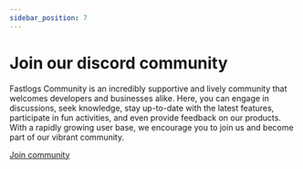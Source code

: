 ```yaml
---
sidebar_position: 7
---
```


# Join our discord community

Fastlogs Community is an incredibly supportive and lively community that welcomes developers and businesses alike. Here, you can engage in discussions, seek knowledge, stay up-to-date with the latest features, participate in fun activities, and even provide feedback on our products. With a rapidly growing user base, we encourage you to join us and become part of our vibrant community.

[Join community](https://discord.com/invite/UEPaF3j5e6)
